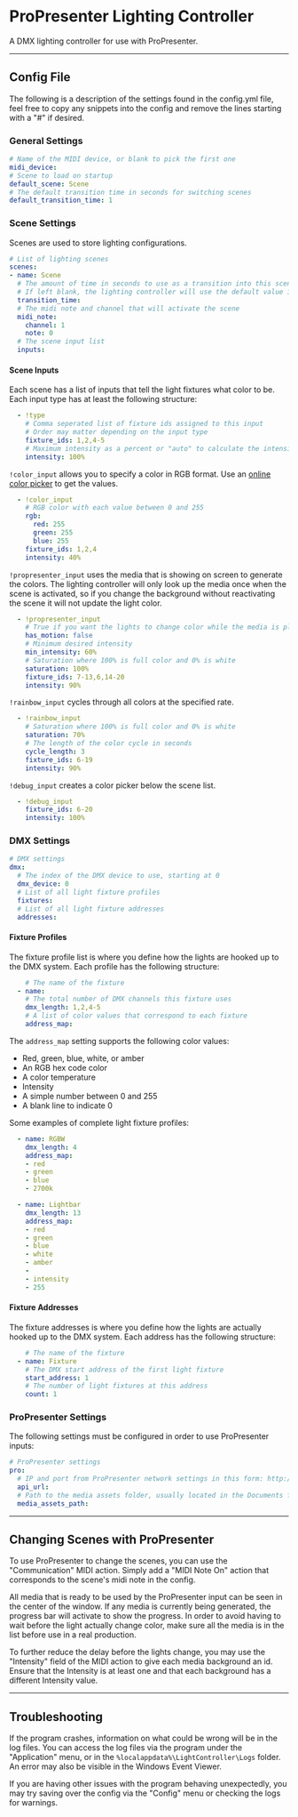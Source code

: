 # ProPresenter Lighting Controller

A DMX lighting controller for use with ProPresenter.

---

## Config File

The following is a description of the settings found in the config.yml file, feel free to copy any snippets into the config and remove the lines starting with a "#" if desired.

### General Settings

```yml
# Name of the MIDI device, or blank to pick the first one
midi_device: 
# Scene to load on startup
default_scene: Scene
# The default transition time in seconds for switching scenes
default_transition_time: 1
```

### Scene Settings

Scenes are used to store lighting configurations. 
```yml
# List of lighting scenes
scenes:
- name: Scene
  # The amount of time in seconds to use as a transition into this scene
  # If left blank, the lighting controller will use the default value instead
  transition_time: 
  # The midi note and channel that will activate the scene
  midi_note:
    channel: 1
    note: 0
  # The scene input list
  inputs:
```

#### Scene Inputs

Each scene has a list of inputs that tell the light fixtures what color to be. Each input type has at least the following structure:
```yml
  - !type
    # Comma seperated list of fixture ids assigned to this input
    # Order may matter depending on the input type
    fixture_ids: 1,2,4-5
    # Maximum intensity as a percent or "auto" to calculate the intensity from amount of black in the color
    intensity: 100%
```

`!color_input` allows you to specify a color in RGB format.
Use an [online color picker](https://www.google.com/search?q=color+picker) to get the values.
```yml
  - !color_input
    # RGB color with each value between 0 and 255
    rgb:
      red: 255
      green: 255
      blue: 255
    fixture_ids: 1,2,4
    intensity: 40%
```

`!propresenter_input` uses the media that is showing on screen to generate the colors. The lighting controller will only look up the media once when the scene is activated, so if you change the background without reactivating the scene it will not update the light color.
```yml
  - !propresenter_input
    # True if you want the lights to change color while the media is playing, otherwise false
    has_motion: false
    # Minimum desired intensity
    min_intensity: 60%
    # Saturation where 100% is full color and 0% is white
    saturation: 100%
    fixture_ids: 7-13,6,14-20
    intensity: 90%
```

`!rainbow_input` cycles through all colors at the specified rate.
```yml
  - !rainbow_input
    # Saturation where 100% is full color and 0% is white
    saturation: 70%
    # The length of the color cycle in seconds
    cycle_length: 3
    fixture_ids: 6-19
    intensity: 90%
```

`!debug_input` creates a color picker below the scene list.
```yml
  - !debug_input
    fixture_ids: 6-20
    intensity: 100%
```

### DMX Settings

```yml
# DMX settings
dmx:
  # The index of the DMX device to use, starting at 0
  dmx_device: 0
  # List of all light fixture profiles
  fixtures:
  # List of all light fixture addresses
  addresses:
```

#### Fixture Profiles

The fixture profile list is where you define how the lights are hooked up to the DMX system. Each profile has the following structure:
```yml
    # The name of the fixture
  - name: 
    # The total number of DMX channels this fixture uses
    dmx_length: 1,2,4-5
    # A list of color values that correspond to each fixture
    address_map:
```
The `address_map` setting supports the following color values:
- Red, green, blue, white, or amber
- An RGB hex code color
- A color temperature
- Intensity
- A simple number between 0 and 255
- A blank line to indicate 0

Some examples of complete light fixture profiles:
```yml
  - name: RGBW
    dmx_length: 4
    address_map:
    - red
    - green
    - blue
    - 2700k
```

```yml
  - name: Lightbar
    dmx_length: 13
    address_map:
    - red
    - green
    - blue
    - white
    - amber
    - 
    - intensity
    - 255
```

#### Fixture Addresses

The fixture addresses is where you define how the lights are actually hooked up to the DMX system. Each address has the following structure:
```yml
    # The name of the fixture
  - name: Fixture
    # The DMX start address of the first light fixture
    start_address: 1
    # The number of light fixtures at this address
    count: 1
```

### ProPresenter Settings

The following settings must be configured in order to use ProPresenter inputs:
```yml
# ProPresenter settings
pro:
  # IP and port from ProPresenter network settings in this form: http://ip-address:port/v1/
  api_url: 
  # Path to the media assets folder, usually located in the Documents folder
  media_assets_path: 
```
---

## Changing Scenes with ProPresenter

To use ProPresenter to change the scenes, you can use the "Communication" MIDI action. Simply add a "MIDI Note On" action that corresponds to the scene's midi note in the config.

All media that is ready to be used by the ProPresenter input can be seen in the center of the window. If any media is currently being generated, the progress bar will activate to show the progress. In order to avoid having to wait before the light actually change color, make sure all the media is in the list before use in a real production. 

To further reduce the delay before the lights change, you may use the "Intensity" field of the MIDI action to give each media background an id. Ensure that the Intensity is at least one and that each background has a different Intensity value.

---

## Troubleshooting

If the program crashes, information on what could be wrong will be in the log files. You can access the log files via the program under the "Application" menu, or in the `%localappdata%\LightController\Logs` folder. An error may also be visible in the Windows Event Viewer.

If you are having other issues with the program behaving unexpectedly, you may try saving over the config via the "Config" menu or checking the logs for warnings. 